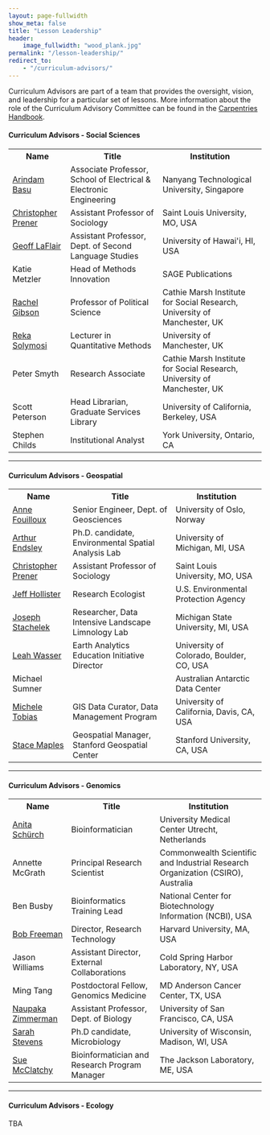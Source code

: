 ```yaml
---
layout: page-fullwidth
show_meta: false
title: "Lesson Leadership"
header:
    image_fullwidth: "wood_plank.jpg"
permalink: "/lesson-leadership/"
redirect_to: 
    - "/curriculum-advisors/"
---
```


Curriculum Advisors are part of a team that provides the oversight, 
vision, and leadership for a particular set of lessons. More information 
about the role of the Curriculum Advisory Committee can be found in the
[Carpentries Handbook](http://docs.carpentries.org/topic_folders/lesson_development/lesson_development_roles.html#curriculum-advisory-committee). 

#### Curriculum Advisors - Social Sciences

<table class="table table-striped">
    <tr>
        <th>Name</th>
        <th>Title</th>
        <th>Institution</th>
    </tr>
    <tr>
        <td><a href="http://www3.ntu.edu.sg/home/arindam.basu/">Arindam Basu</a></td>
        <td>Associate Professor, School of Electrical & Electronic Engineering</td>
        <td>Nanyang Technological University, Singapore</td>
    </tr>
    <tr>
        <td><a href="https://chris-prener.github.io/">Christopher Prener</a></td>
        <td>Assistant Professor of Sociology</td>
        <td>Saint Louis University, MO, USA</td>
    </tr>
    <tr>
        <td><a href="http://www.hawaii.edu/sls/people/graduate-faculty/laflair/">Geoff LaFlair</a></td>
        <td>Assistant Professor, Dept. of Second Language Studies</td>
        <td>University of Hawai'i, HI, USA</td>
    </tr>
    <tr>
        <td>Katie Metzler</td>
        <td>Head of Methods Innovation</td>
        <td>SAGE Publications</td>
    </tr>
    <tr>
        <td><a href="https://www.research.manchester.ac.uk/portal/Rachel.Gibson.html">Rachel Gibson</a></td>
        <td>Professor of Political Science</td>
        <td>Cathie Marsh Institute for Social Research, University of Manchester, UK</td>
    </tr>
    <tr>
        <td><a href="https://software.ac.uk/fellows/reka-solymosi">Reka Solymosi</a></td>
        <td>Lecturer in Quantitative Methods</td>
        <td>University of Manchester, UK</td>
    </tr>
    <tr>
        <td>Peter Smyth</td>
        <td>Research Associate</td>
        <td>Cathie Marsh Institute for Social Research, University of Manchester, UK</td>
    </tr>
    <tr>
        <td>Scott Peterson</td>
        <td>Head Librarian, Graduate Services Library</td>
        <td>University of California, Berkeley, USA</td>
    </tr>
    <tr>
        <td>Stephen Childs</td>
        <td>Institutional Analyst</td>
        <td>York University, Ontario, CA</td>
    </tr>

</table>

<hr>

#### Curriculum Advisors - Geospatial

<table class="table table-striped">
    <tr>
        <th>Name</th>
        <th>Title</th>
        <th>Institution</th>
    </tr>
    <tr>
        <td><a href="http://www.mn.uio.no/geo/english/people/adm/annefou/">Anne Fouilloux</a></td>
        <td>Senior Engineer, Dept. of Geosciences</td>
        <td>University of Oslo, Norway</td>
    </tr>
    <tr>
        <td><a href="http://karthur.org/">Arthur Endsley</a></td>
        <td>Ph.D. candidate, Environmental Spatial Analysis Lab</td>
        <td>University of Michigan, MI, USA</td>
    </tr>
<tr>
        <td><a href="https://chris-prener.github.io/">Christopher Prener</a></td>
        <td>Assistant Professor of Sociology</td>
        <td>Saint Louis University, MO, USA</td>
</tr>
    <tr>
        <td><a href="https://jwhollister.com/">Jeff Hollister</a></td>
        <td>Research Ecologist</td>
        <td>U.S. Environmental Protection Agency</td>
    </tr>
    <tr>
        <td><a href="http://jsta.rbind.io/">Joseph Stachelek</a></td>
        <td>Researcher, Data Intensive Landscape Limnology Lab</td>
        <td>Michigan State University, MI, USA</td>
    </tr>
    <tr>
        <td><a href="https://www.colorado.edu/earthlab/people/leah-wasser">Leah Wasser</a></td>
        <td>Earth Analytics Education Initiative Director</td>
        <td>University of Colorado, Boulder, CO, USA</td>
    </tr>
    <tr>
        <td>Michael Sumner</td>
        <td></td>
        <td>Australian Antarctic Data Center</td>
    </tr>
    <tr>
        <td><a href="https://www.library.ucdavis.edu/author/michele-tobias/">Michele Tobias</a></td>
        <td>GIS Data Curator, Data Management Program</td>
        <td>University of California, Davis, CA, USA</td>
    </tr>
    <tr>
        <td><a href="https://library.stanford.edu/people/maples">Stace Maples</a></td>
        <td>Geospatial Manager, Stanford Geospatial Center</td>
        <td>Stanford University, CA, USA</td>
    </tr>

</table>

<hr>

#### Curriculum Advisors - Genomics

<table class="table table-striped">
    <tr>
        <th>Name</th>
        <th>Title</th>
        <th>Institution</th>
    </tr>
    <tr>
        <td><a href="https://aschuerch.github.io/">Anita Schürch</a></td>
        <td>Bioinformatician</td>
        <td>University Medical Center Utrecht, Netherlands</td>
    </tr>
    <tr>
        <td>Annette McGrath</td>
        <td>Principal Research Scientist</td>
        <td>Commonwealth Scientific and Industrial Research Organization (CSIRO), Australia</td>
    </tr>
    <tr>
        <td>Ben Busby</td>
        <td>Bioinformatics Training Lead</td>
        <td>National Center for Biotechnology Information (NCBI), USA</td>
    </tr>
    <tr>
        <td><a href="https://scholar.harvard.edu/bobfreeman/home">Bob Freeman</a></td>
        <td>Director, Research Technology</td>
        <td>Harvard University, MA, USA</td>
    </tr>
    <tr>
        <td>Jason Williams</td>
        <td>Assistant Director, External Collaborations</td>
        <td>Cold Spring Harbor Laboratory, NY, USA</td>
    </tr>
    <tr>
        <td>Ming Tang</td>
        <td>Postdoctoral Fellow, Genomics Medicine</td>
        <td>MD Anderson Cancer Center, TX, USA</td>
    </tr>
    <tr>
        <td><a href="http://naupaka.net/">Naupaka Zimmerman</a></td>
        <td>Assistant Professor, Dept. of Biology</td>
        <td>University of San Francisco, CA, USA</td>
    </tr>
    <tr>
        <td><a href="http://sarahlrstevens.info/">Sarah Stevens</a></td>
        <td>Ph.D candidate, Microbiology</td>
        <td>University of Wisconsin, Madison, WI, USA</td>
    </tr>
    <tr>
        <td><a href="http://churchill-lab.jax.org/website/content/sue-mcclatchy">Sue McClatchy</a></td>
        <td>Bioinformatician and Research Program Manager</td>
        <td>The Jackson Laboratory, ME, USA</td>
    </tr>

</table>

<hr>

#### Curriculum Advisors - Ecology

TBA

